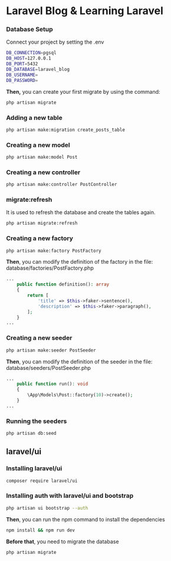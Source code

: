 # Laravel Blog & Learning Laravel

### Database Setup

Connect your project by setting the .env
```bash
DB_CONNECTION=pgsql
DB_HOST=127.0.0.1
DB_PORT=5432
DB_DATABASE=laravel_blog
DB_USERNAME=
DB_PASSWORD=
```

**Then,** you can create your first migrate by using the command:

```bash 
php artisan migrate
```

### Adding a new table
```bash
php artisan make:migration create_posts_table
```

### Creating a new model
```bash
php artisan make:model Post
```

### Creating a new controller
```bash
php artisan make:controller PostController
```

### migrate:refresh

It is used to refresh the database and create the tables again.

```bash
php artisan migrate:refresh
```

### Creating a new factory
```bash
php artisan make:factory PostFactory
```

**Then**, you can modify the definition of the factory in the file: database/factories/PostFactory.php
```php
...
    public function definition(): array
    {
        return [
            'title' => $this->faker->sentence(),
            'description' => $this->faker->paragraph(),
        ];
    }
...
```

### Creating a new seeder
```bash
php artisan make:seeder PostSeeder
```

**Then**, you can modify the definition of the seeder in the file: database/seeders/PostSeeder.php
```php
...
    public function run(): void
    {
        \App\Models\Post::factory(10)->create();
    }
...
```

### Running the seeders
```bash
php artisan db:seed
```


## laravel/ui

### Installing laravel/ui
```bash
composer require laravel/ui
```

### Installing auth with laravel/ui and bootstrap
```bash
php artisan ui bootstrap --auth
```

**Then**, you can run the npm command to install the dependencies
```bash
npm install && npm run dev
```

**Before that**, you need to migrate the database
```bash
php artisan migrate
```



